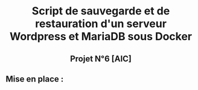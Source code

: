 # <div align="center"> Script de sauvegarde et de restauration d'un serveur Wordpress et MariaDB sous Docker </div>

## <div align="center"> Projet N°6 [AIC] </div>

## Mise en place :

